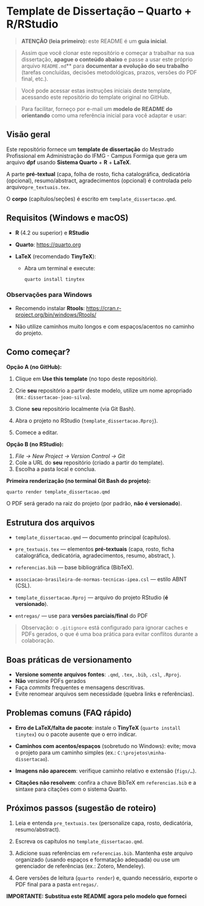 
# Template de Dissertação – Quarto + R/RStudio

> **ATENÇÃO (leia primeiro):** este README é um **guia inicial**.  

> Assim que você clonar este repositório e começar a trabalhar na sua 
dissertação, **apague o conteúdo abaixo** e passe a usar este próprio 
arquivo `README.md`** para **documentar a evolução do seu trabalho** 
(tarefas concluídas, decisões metodológicas, prazos, versões do PDF final, 
etc.).  

> Você pode acessar estas instruções iniciais deste template, acessando 
este repositório do template original no GitHub.

> Para facilitar, forneço por e-mail um **modelo de README do orientando** como 
uma referência inicial para você adaptar e usar:




## Visão geral

Este repositório fornece um **template de dissertação** do Mestrado 
Profissional em Administração do IFMG - Campus Formiga que gera um 
arquivo **dpf** usando **Sistema Quarto** + **R** + **LaTeX**.  

A parte **pré-textual** (capa, folha de rosto, ficha catalográfica, 
dedicatória (opcional), resumo/abstract, agradecimentos (opcional) é controlada 
pelo arquivo`pre_textuais.tex`.  

O **corpo** (capítulos/seções) é escrito em `template_dissertacao.qmd`.




## Requisitos (Windows e macOS)

- **R** (4.2 ou superior) e **RStudio**  
- **Quarto**: <https://quarto.org>  
- **LaTeX** (recomendado **TinyTeX**):

  - Abra um terminal e execute:  
  
    ```bash
    quarto install tinytex
    ```

### Observações para **Windows**

- Recomendo instalar **Rtools**: <https://cran.r-project.org/bin/windows/Rtools/> 

- Não utilize caminhos muito longos e com espaços/acentos no caminho 
  do projeto.  




## Como começar?

**Opção A (no GitHub):**

1. Clique em **Use this template** (no topo deste repositório).

2. Crie **seu** repositório a partir deste modelo, utilize um 
nome apropriado (ex.: `dissertacao-joao-silva`).

3. Clone **seu** repositório localmente (via Git Bash). 

4. Abra o projeto no RStudio (`template_dissertacao.Rproj`).

5. Comece a editar.


**Opção B (no RStudio):**

1. *File → New Project → Version Control → Git*  
2. Cole a URL do **seu** repositório (criado a partir do template).  
3. Escolha a pasta local e conclua.


**Primeira renderização (no terminal Git Bash do projeto):**

```bash
quarto render template_dissertacao.qmd
```

O PDF será gerado na raiz do projeto (por padrão, **não é versionado**).




## Estrutura dos arquivos

- `template_dissertacao.qmd` — documento principal (capítulos).

- `pre_textuais.tex` — elementos **pré-textuais** 
(capa, rosto, ficha catalográfica, dedicatória, agradecimentos,
resumo, abstract, ).

- `referencias.bib` — base bibliográfica (BibTeX).

- `associacao-brasileira-de-normas-tecnicas-ipea.csl` — estilo ABNT (CSL).

- `template_dissertacao.Rproj` — arquivo do projeto RStudio (**é versionado**).

- `entregas/` — use para **versões parciais/final** do PDF 

> Observação: o `.gitignore` está configurado para ignorar caches e
PDFs gerados, o que é uma boa prática para evitar conflitos durante a 
colaboração.




## Boas práticas de versionamento

- **Versione somente arquivos fontes**: `.qmd`, `.tex`, `.bib`, `.csl`, `.Rproj`.
- **Não** versione PDFs gerados
- Faça *commits* frequentes e mensagens descritivas.
- Evite renomear arquivos sem necessidade (quebra links e referências).




## Problemas comuns (FAQ rápido)

- **Erro de LaTeX/falta de pacote**: instale o **TinyTeX** 
(`quarto install tinytex`) ou o pacote ausente que o erro indicar.

- **Caminhos com acentos/espaços** (sobretudo no Windows): evite; mova o 
projeto para um caminho simples (ex.: `C:\projetos\minha-dissertacao`).

- **Imagens não aparecem**: verifique caminho relativo e extensão (`figs/…`).

- **Citações não resolvem**: confira a chave BibTeX em 
`referencias.bib` e a sintaxe para citações com o sistema Quarto.




## Próximos passos (sugestão de roteiro)

1. Leia e entenda `pre_textuais.tex` (personalize capa, rosto, dedicatória, 
   resumo/abstract).
   
2. Escreva os capítulos no `template_dissertacao.qmd`.

3. Adicione suas referências em `referencias.bib`. Mantenha este 
arquivo organizado (usando espaços e formatação adequada) ou use um 
gerenciador de referências (ex.: Zotero, Mendeley).

4. Gere versões de leitura (`quarto render`) e, quando necessário, 
exporte o PDF final para a pasta `entregas/`.




**IMPORTANTE: Substitua este README agora pelo modelo que forneci**


